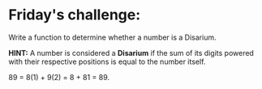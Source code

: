 # Friday's challenge:
Write a function to determine whether a number is a Disarium.

**HINT:** 
A number is considered a **Disarium** if the sum of its digits powered with their respective positions is equal to the number itself.

89 = 8(1) + 9(2) = 8 + 81 = 89.

 